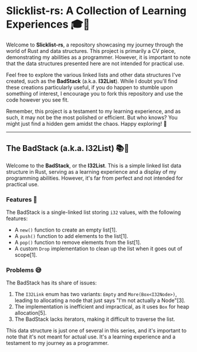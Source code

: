 # Slicklist-rs: A Collection of Learning Experiences 🎓🦀

Welcome to **Slicklist-rs**, a repository showcasing my journey through the world of Rust and data structures. This project is primarily a CV piece, demonstrating my abilities as a programmer. However, it is important to note that the data structures presented here are not intended for practical use.

Feel free to explore the various linked lists and other data structures I've created, such as the **BadStack** (a.k.a. **I32List**). While I doubt you'll find these creations particularly useful, if you do happen to stumble upon something of interest, I encourage you to fork this repository and use the code however you see fit.

Remember, this project is a testament to my learning experience, and as such, it may not be the most polished or efficient. But who knows? You might just find a hidden gem amidst the chaos. Happy exploring! 🚀

---

## The BadStack (a.k.a. I32List) 📚🔗

Welcome to the **BadStack**, or the **I32List**. This is a simple linked list data structure in Rust, serving as a learning experience and a display of my programming abilities. However, it's far from perfect and not intended for practical use.

### Features 🌟

The BadStack is a single-linked list storing `i32` values, with the following features:

- A `new()` function to create an empty list[1].
- A `push()` function to add elements to the list[1].
- A `pop()` function to remove elements from the list[1].
- A custom `Drop` implementation to clean up the list when it goes out of scope[1].

### Problems 😅

The BadStack has its share of issues:

1. The `I32Link` enum has two variants: `Empty` and `More(Box<I32Node>)`, leading to allocating a node that just says "I'm not actually a Node"[3].
2. The implementation is inefficient and impractical, as it uses `Box` for heap allocation[5].
3. The BadStack lacks iterators, making it difficult to traverse the list.

This data structure is just one of several in this series, and it's important to note that it's not meant for actual use. It's a learning experience and a testament to my journey as a programmer.